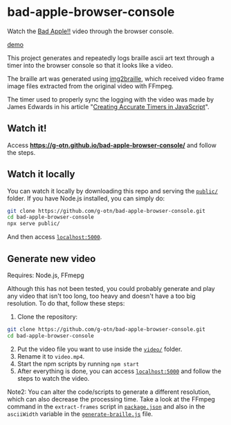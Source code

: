 # bad-apple-browser-console

Watch the [Bad Apple!!](https://www.youtube.com/watch?v=FtutLA63Cp8) video through the browser console.

[demo](https://user-images.githubusercontent.com/44736064/181088573-a254b429-5200-42e0-9ffb-178cb32d0d42.mp4)

This project generates and repeatedly logs braille ascii art text through a timer
into the browser console so that it looks like a video.

The braille art was generated using [img2braille](https://github.com/5E7EN/Img2Braille), which received video frame image files extracted from the original video with FFmpeg.

The timer used to properly sync the logging with the video was made by James Edwards in his article "[Creating Accurate Timers in JavaScript](https://www.sitepoint.com/creating-accurate-timers-in-javascript/)".

## Watch it!

Access **https://g-otn.github.io/bad-apple-browser-console/** and follow the steps.

## Watch it locally

You can watch it locally by downloading this repo and serving the [`public/`](public/) folder.
If you have Node.js installed, you can simply do:

```bash
git clone https://github.com/g-otn/bad-apple-browser-console.git
cd bad-apple-browser-console
npx serve public/
```

And then access [`localhost:5000`](http://localhost:5000).

## Generate new video

Requires: Node.js, FFmepg

Although this has not been tested, you could probably generate and play any video that isn't too long, too heavy and doesn't have a too big resolution. To do that, follow these steps:

1. Clone the repository:

```bash
git clone https://github.com/g-otn/bad-apple-browser-console.git
cd bad-apple-browser-console
```

2. Put the video file you want to use inside the [`video/`](video/) folder.
3. Rename it to `video.mp4`.
4. Start the npm scripts by running `npm start`
5. After everything is done, you can access [`localhost:5000`](http://localhost:5000) and follow the steps to watch the video.

Note2: You can alter the code/scripts to generate a different resolution, which can also decrease the processing time.
Take a look at the FFmpeg command in the `extract-frames` script in [`package.json`](package.json) and also in the `asciiWidth` variable in the [`generate-braille.js`](generate-braille.js) file.
